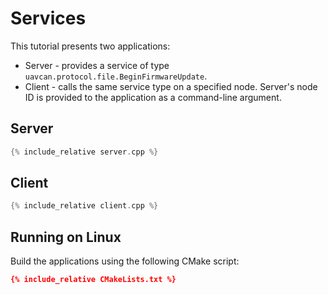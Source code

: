 ---
---

# Services

This tutorial presents two applications:

* Server - provides a service of type `uavcan.protocol.file.BeginFirmwareUpdate`.
* Client - calls the same service type on a specified node.
Server's node ID is provided to the application as a command-line argument.

## Server

```c++
{% include_relative server.cpp %}
```

## Client

```c++
{% include_relative client.cpp %}
```

## Running on Linux

Build the applications using the following CMake script:

```cmake
{% include_relative CMakeLists.txt %}
```
